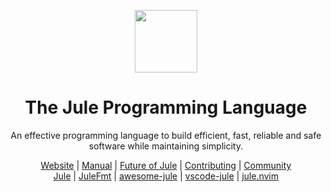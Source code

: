 <div align="center">
<p>
    <img width="100" src="https://raw.githubusercontent.com/julelang/resources/master/jule_icon.svg?sanitize=true">
</p>
<h1>The Jule Programming Language</h1>

An effective programming language to build efficient, fast, reliable and safe software while maintaining simplicity.

[Website](https://jule.dev) |
[Manual](https://manual.jule.dev) |
[Future of Jule](https://jule.dev/future-of-jule) |
[Contributing](https://jule.dev/contribute) |
[Community](https://jule.dev/community)
<br>
[Jule](https://github.com/julelang/jule) |
[JuleFmt](https://github.com/julelang/julefmt) |
[awesome-jule](https://github.com/julelang/awesome-jule) |
[vscode-jule](https://github.com/julelang/vscode-jule) |
[jule.nvim](https://github.com/julelang/jule.nvim)

</div>
